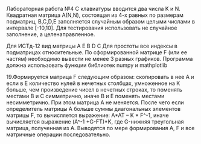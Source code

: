Лабораторная работа №4
С клавиатуры вводится два числа K и N.
Квадратная матрица А(N,N), состоящая из 4-х равных по размерам подматриц,
B,C,D,E заполняется случайным образом целыми числами в интервале [-10,10].
Для тестирования использовать не случайное заполнение,
а целенаправленное.

Для ИСТд-12 вид матрицы А
Е В
D С
Для простоты все индексы в подматрицах относительные. 
По сформированной матрице F (или ее частям) необходимо вывести не менее 3 разных графиков.
Программа должна использовать функции библиотек numpy  и mathplotlib

19.Формируется матрица F следующим образом:
скопировать в нее А и  если в Е количество нулей в нечетных столбцах,
умноженное на К больше, чем произведение чисел в нечетных строках,
то поменять местами В и С симметрично,
иначе В и Е поменять местами несимметрично.
При этом матрица А не меняется.
После чего если определитель матрицы А больше суммы диагональных элементов матрицы F,
то вычисляется выражение: A*AT – K * F^-1,
иначе вычисляется выражение (A^-1 +G-FТ)*K,
где G-нижняя треугольная матрица, полученная из А.
Выводятся по мере формирования А, F
и все матричные операции последовательно.
